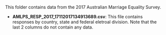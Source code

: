 This folder contains data from the 2017 Australian Marriage Equality Survey.

* __AMLPS_RESP_2017_17112017134913689.csv__:
This file contains responses by country, state and federal eletroal division. Note that the last 2 columns do not contain any data.
